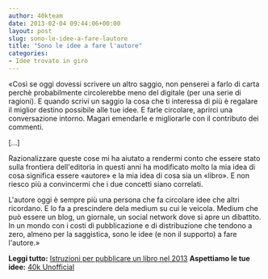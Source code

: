 ```yaml
---
author: 40kteam
date: 2013-02-04 09:44:06+00:00
layout: post
slug: sono-le-idee-a-fare-lautore
title: "Sono le idee a fare l'autore"
categories:
- Idee trovate in giro
---
```


«Così se oggi dovessi scrivere un altro saggio, non penserei a farlo di carta perchè probabilmente circolerebbe meno del digitale (per una serie di ragioni). E quando scrivi un saggio la cosa che ti interessa di più è regalare il miglior destino possibile alle tue idee. E farle circolare, aprirci una conversazione intorno. Magari emendarle e migliorarle con il contributo dei commenti. 

[...]

Razionalizzare queste cose mi ha aiutato a rendermi conto che essere stato sulla frontiera dell'editoria in questi anni ha modificato molto la mia idea di cosa significa essere «autore» e la mia idea di cosa sia un «libro». E non riesco più a convincermi che i due concetti siano correlati.

L'autore oggi è sempre più una persona che fa circolare idee che altri ricordano. E lo fa a prescindere dela medium su cui le veicola. Medium che può essere un blog, un giornale, un social network dove si apre un dibattito.
In un mondo con i costi di pubblicazione e di distribuzione che tendono a zero, almeno per la saggistica, sono le idee (e non il supporto) a fare l'autore.»

**Leggi tutto:** [Istruzioni per pubblicare un libro nel 2013](http://www.bookcafe.net/blog/blog.cfm?id=1659)
**Aspettiamo le tue idee:** [40k Unofficial](http://40k.it/40k-unofficial/)
